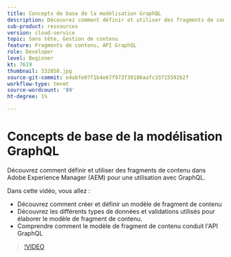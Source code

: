 ```yaml
---
title: Concepts de base de la modélisation GraphQL
description: Découvrez comment définir et utiliser des fragments de contenu dans Adobe Experience Manager (AEM) pour une utilisation avec GraphQL.
sub-product: ressources
version: cloud-service
topic: Sans tête, Gestion de contenu
feature: Fragments de contenu, API GraphQL
role: Developer
level: Beginner
kt: 7619
thumbnail: 332858.jpg
source-git-commit: e4abfe07f1b4e67f973f39186aafc33715592b2f
workflow-type: tm+mt
source-wordcount: '89'
ht-degree: 1%

---
```



# Concepts de base de la modélisation GraphQL

Découvrez comment définir et utiliser des fragments de contenu dans Adobe Experience Manager (AEM) pour une utilisation avec GraphQL.

Dans cette vidéo, vous allez :

+ Découvrez comment créer et définir un modèle de fragment de contenu
+ Découvrez les différents types de données et validations utilisés pour élaborer le modèle de fragment de contenu.
+ Comprendre comment le modèle de fragment de contenu conduit l&#39;API GraphQL

>[!VIDEO](https://video.tv.adobe.com/v/332858/?quality=12&learn=on)

